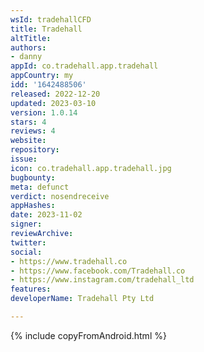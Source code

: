 ```yaml
---
wsId: tradehallCFD
title: Tradehall
altTitle: 
authors:
- danny
appId: co.tradehall.app.tradehall
appCountry: my
idd: '1642488506'
released: 2022-12-20
updated: 2023-03-10
version: 1.0.14
stars: 4
reviews: 4
website: 
repository: 
issue: 
icon: co.tradehall.app.tradehall.jpg
bugbounty: 
meta: defunct
verdict: nosendreceive
appHashes: 
date: 2023-11-02
signer: 
reviewArchive: 
twitter: 
social:
- https://www.tradehall.co
- https://www.facebook.com/Tradehall.co
- https://www.instagram.com/tradehall_ltd
features: 
developerName: Tradehall Pty Ltd

---
```


{% include copyFromAndroid.html %}